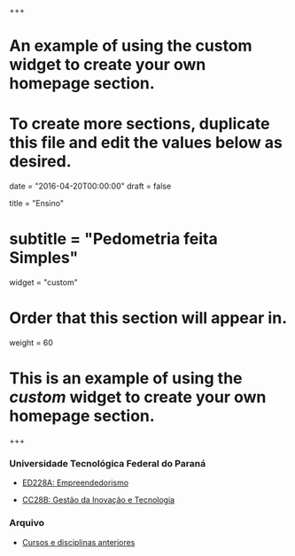 +++
# An example of using the custom widget to create your own homepage section.
# To create more sections, duplicate this file and edit the values below as desired.

date = "2016-04-20T00:00:00"
draft = false

title = "Ensino"
# subtitle = "Pedometria feita Simples"
widget = "custom"

# Order that this section will appear in.
weight = 60

# This is an example of using the *custom* widget to create your own homepage section.

+++

### Universidade Tecnológica Federal do Paraná

- [ED228A: Empreendedorismo](teaching/2018-utfpr-cocic-empreendedorimos)

- [CC28B: Gestão da Inovação e Tecnologia](teaching/2018-utfpr-cocic-gestao-inovacao-tecnologia)

<!--
### Universidade Federal de Santa Maria

- [SOL 843: Tópicos em Ciência do Solo -- Modelagem Geoestatística do Ambiente](teaching/2017-ufsm-sol-843)
-->

### Arquivo

- [Cursos e disciplinas anteriores](teaching/cursos-disciplinas-anteriores)
